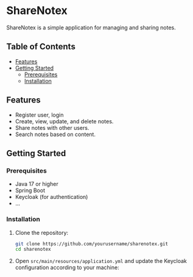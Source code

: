 # ShareNotex

ShareNotex is a simple application for managing and sharing notes.

## Table of Contents

- [Features](#features)
- [Getting Started](#getting-started)
  - [Prerequisites](#prerequisites)
  - [Installation](#installation)

## Features

- Register user, login
- Create, view, update, and delete notes.
- Share notes with other users.
- Search notes based on content.

## Getting Started

### Prerequisites

- Java 17 or higher
- Spring Boot 
- Keycloak (for authentication)
- ...

### Installation

1. Clone the repository:

   ```bash
   git clone https://github.com/yourusername/sharenotex.git
   cd sharenotex
   
2. Open `src/main/resources/application.yml` and update the Keycloak configuration according to your machine:
